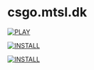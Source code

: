 # csgo.mtsl.dk


[![PLAY](https://img.shields.io/badge/PLAY-E34F26.svg?&style=for-the-badge)](https://csgo.mtsl.dk)

[![INSTALL](https://img.shields.io/badge/INSTALL%20TAMPERMONKEY-239120.svg?&style=for-the-badge)](https://tampermonkey.net)

[![INSTALL](https://img.shields.io/badge/INSTALL%20SCRIPT-030ffc.svg?&style=for-the-badge)](https://github.com/mopsfl/moPsEk/raw/main/games/csgo.mtsl.dk/code.user.js)
